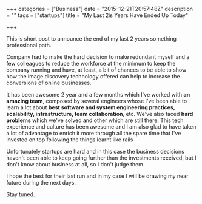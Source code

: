 +++
categories = ["Business"]
date = "2015-12-21T20:57:48Z"
description = ""
tags = ["startups"]
title = "My Last 2is Years Have Ended Up Today"

+++

This is short post to announce the end of my last 2 years something professional path.

Company had to make the hard decision to make redundant myself and a few colleagues to reduce the workforce at the minimum to keep the company running and have, at least, a bit of chances to be able to show how the image discovery technology offered can help to increase the conversions of online businesses.

It has been awesome 2 year and a few months which I've worked with __an amazing team__, composed by several engineers whose I've been able to learn a lot about __best software and system engineering practices, scalability, infrastructure, team collaboration__, etc. We've also faced __hard problems__ which we've solved and other which are still there. This tech experience and culture has been awesome and I am also glad to have taken a lot of advantage to enrich it more through all the spare time that I've invested on top following the things learnt like rails

Unfortunately startups are hard and in this case the business decisions haven't been able to keep going further than the investments received, but I don't know about business at all, so I don't judge them.

I hope the best for their last run and in my case I will be drawing my near future during the next days.

Stay tuned.
